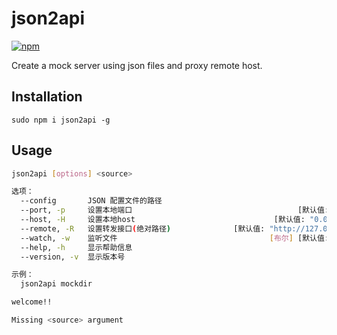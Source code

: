 # json2api

[![npm](https://img.shields.io/badge/npm-v0.2.4-blue.svg)](https://www.npmjs.com/package/json2api)

Create a mock server using json files and proxy remote host.

## Installation

```
sudo npm i json2api -g
```
## Usage

```bash
json2api [options] <source>

选项：
  --config       JSON 配置文件的路径
  --port, -p     设置本地端口                                     [默认值: 3333]
  --host, -H     设置本地host                               [默认值: "0.0.0.0"]
  --remote, -R   设置转发接口(绝对路径)              [默认值: "http://127.0.0.1"]
  --watch, -w    监听文件                                  [布尔] [默认值: true]
  --help, -h     显示帮助信息                                             [布尔]
  --version, -v  显示版本号                                               [布尔]

示例：
  json2api mockdir

welcome!!

Missing <source> argument

```